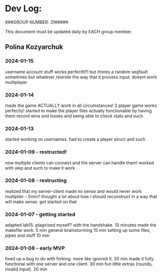 # Dev Log:
###GROUP NUMBER: 31#####

This document must be updated daily by EACH group member.

## Polina Kozyarchuk

### 2024-01-15
username account stuff works perfectlt!!! but theres a random segfault sometimes but whatever
rewrote the way that it process input. doesnt work mulitplayer

### 2024-01-14
made the game ACTUALLY work in all circumstances! 2 player game works perfectly!
started to make the player files actually functionable by having them record wins and losses and being able to check stats and such

### 2024-01-13
started working on usernames. had to create a player struct and such

### 2024-01-09 - restructed!
now multiple clients can connect and the server can handle them! worked with wkp and such to make it work

### 2024-01-08 - restructing
realized that my server-client made no sense and would never work multiplier - 5min?
thought a lot about how i should reconstruct in a way that will make sense. got started on that


### 2024-01-07 - getting started
adapted lab15. plagirized myself? with the handshake. 10 minutes
made the makefile work. 5 min
general brainstorming 15 min
setting up some files, pipes and stuff 10 min

### 2024-01-08 - early MVP
fixed up a bug to do with forking. more like ignored it. 20 min
made it fully functional with one server and one client. 30 min
fun little extras (rounds, invalid input). 20 min
